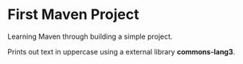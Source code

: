 # First Maven Project

Learning Maven through building a simple project.

Prints out text in uppercase using a external library **commons-lang3**. 
